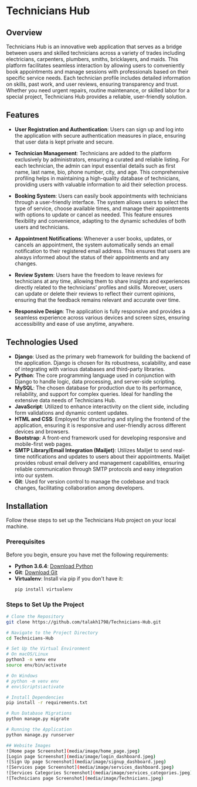# Technicians Hub

## Overview
Technicians Hub is an innovative web application that serves as a bridge between users and skilled technicians across a variety of trades including electricians, carpenters, plumbers, smiths, bricklayers, and maids. This platform facilitates seamless interaction by allowing users to conveniently book appointments and manage sessions with professionals based on their specific service needs. Each technician profile includes detailed information on skills, past work, and user reviews, ensuring transparency and trust. Whether you need urgent repairs, routine maintenance, or skilled labor for a special project, Technicians Hub provides a reliable, user-friendly solution.

## Features
- **User Registration and Authentication**: Users can sign up and log into the application with secure authentication measures in place, ensuring that user data is kept private and secure.
  
- **Technician Management**: Technicians are added to the platform exclusively by administrators, ensuring a curated and reliable listing. For each technician, the admin can input essential details such as first name, last name, bio, phone number, city, and age. This comprehensive profiling helps in maintaining a high-quality database of technicians, providing users with valuable information to aid their selection process.

- **Booking System**: Users can easily book appointments with technicians through a user-friendly interface. The system allows users to select the type of service, choose available times, and manage their appointments with options to update or cancel as needed. This feature ensures flexibility and convenience, adapting to the dynamic schedules of both users and technicians.

- **Appointment Notifications**: Whenever a user books, updates, or cancels an appointment, the system automatically sends an email notification to their registered email address. This ensures that users are always informed about the status of their appointments and any changes.

- **Review System**: Users have the freedom to leave reviews for technicians at any time, allowing them to share insights and experiences directly related to the technicians’ profiles and skills. Moreover, users can update or delete their reviews to reflect their current opinions, ensuring that the feedback remains relevant and accurate over time.

- **Responsive Design**: The application is fully responsive and provides a seamless experience across various devices and screen sizes, ensuring accessibility and ease of use anytime, anywhere.

## Technologies Used

- **Django**: Used as the primary web framework for building the backend of the application. Django is chosen for its robustness, scalability, and ease of integrating with various databases and third-party libraries.
- **Python**: The core programming language used in conjunction with Django to handle logic, data processing, and server-side scripting.
- **MySQL**: The chosen database for production due to its performance, reliability, and support for complex queries. Ideal for handling the extensive data needs of Technicians Hub.
- **JavaScript**: Utilized to enhance interactivity on the client side, including form validations and dynamic content updates.
- **HTML and CSS**: Employed for structuring and styling the frontend of the application, ensuring it is responsive and user-friendly across different devices and browsers.
- **Bootstrap**: A front-end framework used for developing responsive and mobile-first web pages.
 - **SMTP Library/Email Integration (Mailjet)**: Utilizes Mailjet to send real-time notifications and updates to users about their appointments. Mailjet provides robust email delivery and management capabilities, ensuring reliable communication through SMTP protocols and easy integration into our system.
- **Git**: Used for version control to manage the codebase and track changes, facilitating collaboration among developers.

## Installation

Follow these steps to set up the Technicians Hub project on your local machine.

### Prerequisites

Before you begin, ensure you have met the following requirements:

- **Python 3.6.4**: [Download Python](https://www.python.org/downloads/)
- **Git**: [Download Git](https://git-scm.com/downloads)
- **Virtualenv**: Install via pip if you don't have it:
  ```bash
  pip install virtualenv

### Steps to Set Up the Project

```bash
# Clone the Repository
git clone https://github.com/talakh1798/Technicians-Hub.git

# Navigate to the Project Directory
cd Technicians-Hub

# Set Up the Virtual Environment
# On macOS/Linux
python3 -m venv env
source env/bin/activate

# On Windows
# python -m venv env
# env\Scripts\activate

# Install Dependencies
pip install -r requirements.txt

# Run Database Migrations
python manage.py migrate

# Running the Application
python manage.py runserver

## Website Images
![Home page Screenshot](media/image/home_page.jpeg)
[Login page Screenshot](media/image/login_dashboard.jpeg)
![Sign Up page Screenshot](media/image/signup_dashboard.jpeg)
![Services page Screenshot](media/image/services_dashboard.jpeg)
![Services Categories Screenshot](media/image/services_categories.jpeg)
![Technicians page Screenshot](media/image/Technicians.jpeg)



   

















